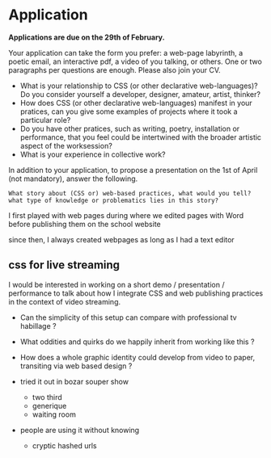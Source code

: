 # Application

**Applications are due on the 29th of February.**

Your application can take the form you prefer: a web-page labyrinth, a poetic email, an interactive pdf, a video of you talking, or others. One or two paragraphs per questions are enough. Please also join your CV.

* What is your relationship to CSS (or other declarative web-languages)? Do you consider yourself a developer, designer, amateur, artist, thinker?
* How does CSS (or other declarative web-languages) manifest in your pratices, can you give some examples of projects where it took a particular role?
* Do you have other pratices, such as writing, poetry, installation or performance, that you feel could be intertwined with the broader artistic aspect of the worksession?
* What is your experience in collective work?

In addition to your application, to propose a presentation on the 1st of April (not mandatory), answer the following.

    What story about (CSS or) web-based practices, what would you tell? what type of knowledge or problematics lies in this story? 


I first played with web pages during 
where we edited pages with Word
before publishing them on the school website

since then, I always created webpages as long as I had a text editor

## css for live streaming

I would be interested in working on a short demo / presentation / performance to talk about how I integrate CSS and web publishing practices in the context of video streaming.

* Can the simplicity of this setup can compare with professional tv habillage ?
* What oddities and quirks do we happily inherit from working like this ?
* How does a whole graphic identity could develop from video to paper, transiting via web based design ?


* tried it out in bozar souper show
    * two third
    * generique
    * waiting room
* people are using it without knowing
    * cryptic hashed urls
